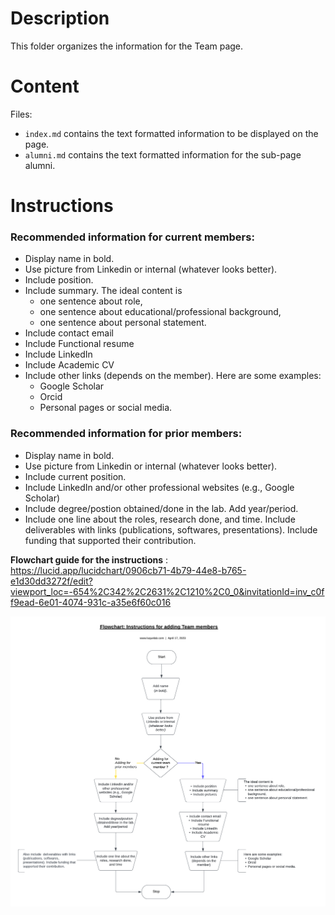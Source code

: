 # Description
This folder organizes the information for the Team page.

# Content
Files:
+ `index.md` contains the text formatted information to be displayed on the page.
+ `alumni.md` contains the text formatted information for the sub-page alumni.

# Instructions

### Recommended information for current members:
+ Display name in bold.
+ Use picture from Linkedin or internal (whatever looks better).
+ Include position.
+ Include summary. The ideal content is
  + one sentence about role,
  + one sentence about educational/professional background,
  + one sentence about personal statement.
+ Include contact email
+ Include Functional resume
+ Include LinkedIn
+ Include Academic CV
+ Include other links (depends on the member). Here are some examples:
  + Google Scholar
  + Orcid
  + Personal pages or social media.

 
### Recommended information for prior members:
+ Display name in bold.
+ Use picture from Linkedin or internal (whatever looks better).
+ Include current position.
+ Include LinkedIn and/or other professional websites (e.g., Google Scholar)
+ Include degree/postion obtained/done in the lab. Add year/period.
+ Include one line about the roles, research done, and time. Include deliverables with links (publications, softwares, presentations). Include funding that supported their contribution.

**Flowchart guide for the instructions** : https://lucid.app/lucidchart/0906cb71-4b79-44e8-b765-e1d30dd3272f/edit?viewport_loc=-654%2C342%2C2631%2C1210%2C0_0&invitationId=inv_c0ff9ead-6e01-4074-931c-a35e6f60c016 

<img src="flowchart_team_members.png" width="800">

